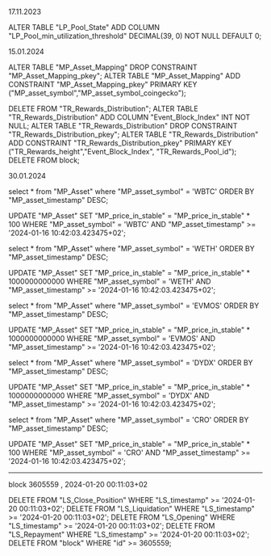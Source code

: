 17.11.2023

ALTER TABLE "LP_Pool_State" ADD COLUMN "LP_Pool_min_utilization_threshold" DECIMAL(39, 0) NOT NULL DEFAULT 0;

15.01.2024

ALTER TABLE "MP_Asset_Mapping" DROP CONSTRAINT "MP_Asset_Mapping_pkey";
ALTER TABLE "MP_Asset_Mapping" ADD CONSTRAINT "MP_Asset_Mapping_pkey" PRIMARY KEY ("MP_asset_symbol","MP_asset_symbol_coingecko");

DELETE FROM "TR_Rewards_Distribution";
ALTER TABLE "TR_Rewards_Distribution" ADD COLUMN "Event_Block_Index" INT NOT NULL;
ALTER TABLE "TR_Rewards_Distribution" DROP CONSTRAINT "TR_Rewards_Distribution_pkey";
ALTER TABLE "TR_Rewards_Distribution" ADD CONSTRAINT "TR_Rewards_Distribution_pkey" PRIMARY KEY ("TR_Rewards_height","Event_Block_Index", "TR_Rewards_Pool_id");
DELETE FROM block;

30.01.2024

select * from "MP_Asset" where "MP_asset_symbol" = 'WBTC' ORDER BY "MP_asset_timestamp" DESC;

UPDATE "MP_Asset" 
SET "MP_price_in_stable" = "MP_price_in_stable" * 100
WHERE  "MP_asset_symbol" = 'WBTC' AND "MP_asset_timestamp" >= '2024-01-16 10:42:03.423475+02';


select * from "MP_Asset" where "MP_asset_symbol" = 'WETH' ORDER BY "MP_asset_timestamp" DESC;

UPDATE "MP_Asset" 
SET "MP_price_in_stable" = "MP_price_in_stable" * 1000000000000
WHERE  "MP_asset_symbol" = 'WETH' AND "MP_asset_timestamp" >= '2024-01-16 10:42:03.423475+02';


select * from "MP_Asset" where "MP_asset_symbol" = 'EVMOS' ORDER BY "MP_asset_timestamp" DESC;

UPDATE "MP_Asset" 
SET "MP_price_in_stable" = "MP_price_in_stable" * 1000000000000
WHERE  "MP_asset_symbol" = 'EVMOS' AND "MP_asset_timestamp" >= '2024-01-16 10:42:03.423475+02';


select * from "MP_Asset" where "MP_asset_symbol" = 'DYDX' ORDER BY "MP_asset_timestamp" DESC;

UPDATE "MP_Asset" 
SET "MP_price_in_stable" = "MP_price_in_stable" * 1000000000000
WHERE  "MP_asset_symbol" = 'DYDX' AND "MP_asset_timestamp" >= '2024-01-16 10:42:03.423475+02';


select * from "MP_Asset" where "MP_asset_symbol" = 'CRO' ORDER BY "MP_asset_timestamp" DESC;

UPDATE "MP_Asset" 
SET "MP_price_in_stable" = "MP_price_in_stable" * 100
WHERE  "MP_asset_symbol" = 'CRO' AND "MP_asset_timestamp" >= '2024-01-16 10:42:03.423475+02';

_________________________________________________________________________________________________

block 3605559 , 2024-01-20 00:11:03+02

DELETE FROM "LS_Close_Position" WHERE "LS_timestamp" >= '2024-01-20 00:11:03+02';
DELETE FROM "LS_Liquidation" WHERE "LS_timestamp" >= '2024-01-20 00:11:03+02';
DELETE FROM "LS_Opening" WHERE "LS_timestamp" >= '2024-01-20 00:11:03+02';
DELETE FROM "LS_Repayment" WHERE "LS_timestamp" >= '2024-01-20 00:11:03+02';
DELETE FROM "block" WHERE "id" >= 3605559;